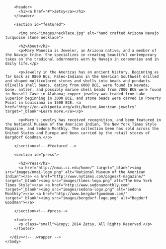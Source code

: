 <!doctype html>
<html lang="en">

  <head>
      <meta charset="utf-8">
      <title>Zetsy - Handmade</title>
      <link rel="stylesheet" href="http://cdnjs.cloudflare.com/ajax/libs/normalize/3.0.1/normalize.min.css">
      <link rel="stylesheet" href="css/style.css">
      <script src="http://cdnjs.cloudflare.com/ajax/libs/modernizr/2.8.1/modernizr.min.js"></script>
    </head>
    <body>
      <div class="wrapper">
        
        <header>
          <h1><a href="#">Zetsy</a></h1>
        </header>
  
        <section id="featured">
  
          <img src="images/necklace.jpg" alt="hand crafted Arizona Navajo turquoise stone necklace">
          
          <h2>About</h2>
          <p>Mary Wanesia is Jeweler, an Arizona native, and a member of the Navajo tribe. She specializes in creating beautiful contemporary takes on the tradional adornments worn by Navajo in ceramonies and in daily life.</p>
  
          <p>Jewelry in the Americas has an ancient history. Beginning as far back as 8800 BCE, Paleo-Indians in the American Southwest drilled and shaped multicolored stones and shells into beads and pendants. Olivella shell beads, dating from 6000 BCE, were found in Nevada; bone, antler, and possibly marine shell beads from 7000 BCE were found in Russell Cave in Alabama; copper jewelry was traded from Lake Superior beginning in 3000 BCE; and stone beads were carved in Poverty Point in Louisiana in 1500 BCE. <a href="http://en.wikipedia.org/wiki/Native_American_jewelry" target="_blank">Learn more.</a></p>
  
          <p>Mary's jewelry has received recognition, and been featured in the National Museum of the American Indian, The New York Times Style Magazine, and Sedona Monthly. The collection been has sold across the United States and Europe and been carried by the retail stores of Bergdorf Goodman.</p>
  
        </section><!-- #featured -->
  
        <section id="press">
  
          <h2>Press</h2>
          <a href="http://nmai.si.edu/home/" target="_blank"><img src="images/nmai-logo.png" alt="National Museum of the American Indian"></a> <a href="http://www.nytimes.com/pages/t-magazine/" target="_blank"><img src="images/times-logo.png" alt="The New York Times Style"></a> <a href="http://www.sedonamonthly.com" target="_blank"><img src="images/sedona-logo.png" alt="Sedona Monthly"></a> <a href="http://www.bergdorfgoodman.com/" target="_blank"><img src="images/bergdorf-logo.png" alt="Begdorf Goodman"></a>
  
        </section><!-- #press-->
  
        <footer>
          <p class="small">&copy; 2014 Zetsy, All Rights Reserved.</p>
        </footer>
  
      </div><!-- .wrapper -->
    </body>
